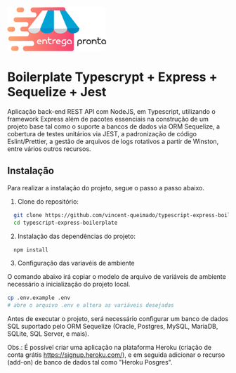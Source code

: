 <img src="https://github.com/vincent-queimado/boilerplate-api/blob/main/public/assets/images/logo.png?raw=true" alt="Logo" height="100px"/>

# Boilerplate Typescrypt + Express + Sequelize + Jest

Aplicação back-end REST API com NodeJS, em Typescript, utilizando o framework Express além de pacotes essenciais na construção de um projeto base tal como o suporte a bancos de dados via ORM Sequelize, a cobertura de testes unitários via JEST, a padronização de código Eslint/Prettier, a gestão de arquivos de logs rotativos a partir de Winston, entre vários outros recursos.

## Instalação

Para realizar a instalação do projeto, segue o passo a passo abaixo.

1. Clone do repositório:

```bash
  git clone https://github.com/vincent-queimado/typescript-express-boilerplate.git
  cd typescript-express-boilerplate
```

2. Instalação das dependências do projeto:

```bash
  npm install
```

3. Configuração das variavéis de ambiente

O comando abaixo irá copiar o modelo de arquivo de variáveis de ambiente necessário a inicialização do projeto local.

```bash
cp .env.example .env
# abre o arquivo .env e altera as variáveis desejadas
```

Antes de executar o projeto, será necessário configurar um banco de dados SQL suportado pelo ORM Sequelize (Oracle, Postgres, MySQL, MariaDB, SQLite, SQL Server, e mais).

Obs.: É possível criar uma aplicação na plataforma Heroku (criação de conta grátis https://signup.heroku.com/), e em seguida adicionar o recurso (add-on) de banco de dados tal como "Heroku Posgres".
